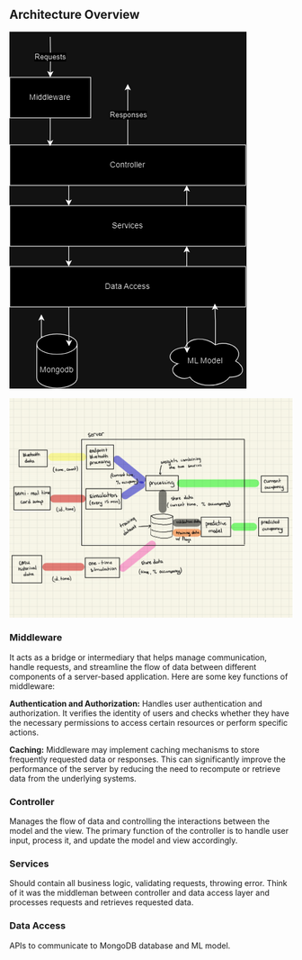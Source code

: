 ## Architecture Overview
![OpenGym Architecture](./artifacts/OpenGym.drawio.png)

![OpenGym Architecture](./artifacts/OpenGymDataStream.png)

### Middleware
It acts as a bridge or intermediary that helps manage communication, handle requests, and streamline the flow of data between different components of a server-based application. Here are some key functions of middleware:

**Authentication and Authorization:** Handles user authentication and authorization. It verifies the identity of users and checks whether they have the necessary permissions to access certain resources or perform specific actions.

**Caching:** Middleware may implement caching mechanisms to store frequently requested data or responses. This can significantly improve the performance of the server by reducing the need to recompute or retrieve data from the underlying systems.

### Controller
Manages the flow of data and controlling the interactions between the model and the view. The primary function of the controller is to handle user input, process it, and update the model and view accordingly. 

### Services
Should contain all business logic, validating requests, throwing error. Think of it was the middleman between controller and data access layer and processes requests and retrieves requested data.

### Data Access
APIs to communicate to MongoDB database and ML model.